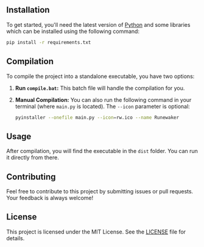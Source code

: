 ## Installation

To get started, you'll need the latest version of [Python](https://www.python.org/downloads/) and some libraries which can be installed using the following command:

```bash
pip install -r requirements.txt
```

## Compilation

To compile the project into a standalone executable, you have two options:

1. **Run `compile.bat`:** This batch file will handle the compilation for you.
   
2. **Manual Compilation:** You can also run the following command in your terminal (where `main.py` is located). The `--icon` parameter is optional:

   ```bash
   pyinstaller --onefile main.py --icon=rw.ico --name Runewaker
   ```

## Usage

After compilation, you will find the executable in the `dist` folder. You can run it directly from there.

## Contributing

Feel free to contribute to this project by submitting issues or pull requests. Your feedback is always welcome!

## License

This project is licensed under the MIT License. See the [LICENSE](LICENSE) file for details.